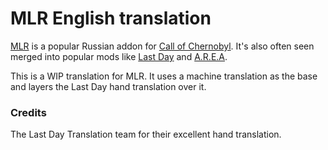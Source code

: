 # MLR English translation

[MLR](https://vk.com/mylittleaddon) is a popular Russian addon for [Call of Chernobyl](http://www.moddb.com/mods/call-of-chernobyl).  It's also often seen merged into popular mods like [Last Day](http://www.moddb.com/company/stalker-last-day) and [A.R.E.A](https://vk.com/fridgemodpack).

This is a WIP translation for MLR.  It uses a machine translation as the base and layers the Last Day hand translation over it.

### Credits
The Last Day Translation team for their excellent hand translation.
